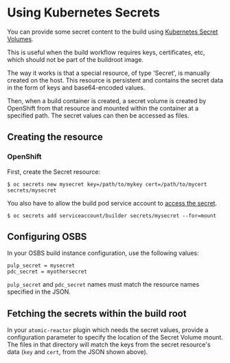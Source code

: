 # Using Kubernetes Secrets

You can provide some secret content to the build using [Kubernetes Secret Volumes](http://kubernetes.io/v1.1/docs/user-guide/secrets.html).

This is useful when the build workflow requires keys, certificates, etc, which should not be part of the buildroot image.

The way it works is that a special resource, of type 'Secret', is manually created on the host. This resource is persistent and contains the secret data in the form of keys and base64-encoded values.

Then, when a build container is created, a secret volume is created by OpenShift from that resource and mounted within the container at a specified path. The secret values can then be accessed as files.


## Creating the resource

### OpenShift

First, create the Secret resource:
```
$ oc secrets new mysecret key=/path/to/mykey cert=/path/to/mycert
secrets/mysecret
```

You also have to allow the build pod service account to [access the secret](https://docs.openshift.org/latest/dev_guide/service_accounts.html#managing-allowed-secrets).
```
$ oc secrets add serviceaccount/builder secrets/mysecret --for=mount
```

## Configuring OSBS

In your OSBS build instance configuration, use the following values:

```
pulp_secret = mysecret
pdc_secret = myothersecret
```

`pulp_secret` and `pdc_secret` names must match the resource names specified in the JSON.

## Fetching the secrets within the build root

In your `atomic-reactor` plugin which needs the secret values, provide a configuration parameter to specify the location of the Secret Volume mount. The files in that directory will match the keys from the secret resource's data (`key` and `cert`, from the JSON shown above).
